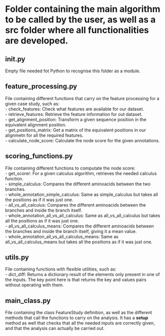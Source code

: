 # Folder containing the main algorithm to be called by the user, as well as a src folder where all functionalities are developed.

## __init__.py
Empty file needed fot Python to recognise this folder as a module.

## feature_processing.py
File containing different functions that carry on the feature processing for a given case study, such as:
<br /> - check_features: Check what features are available for our dataset.
<br /> - retrieve_features: Retrieve the feature information for out dataset.
<br /> - get_alignment_position: Transform a given sequence position in the equivalent alignment position.
<br /> - get_positions_matrix: Get a matrix of the equivalent positions in our alignmetn for all the required features.
<br /> - calculate_node_score: Calculate the node score for the given annotations.

## scoring_functions.py
File containing different functions to computate the node score:
<br /> - get_scorer: For a given calculus algorithm, retrieves the needed calculus function.
<br /> - simple_calculus: Compares the different aminoacids between the two branches.
<br /> - whole_annotation_simple_calculus: Same as simple_calculus but takes all the positions as if it was just one.
<br /> - all_vs_all_calculus: Compares the different aminoacids between the branches and inside the branch itself.
<br /> - whole_annotation_all_vs_all_calculus: Same as all_vs_all_calculus but takes all the positions as if it was just one.
<br /> - all_vs_all_calculus_means: Compares the different aminoacids between the branches and inside the branch itself, giving it a mean value.
<br /> - whole_annotation_all_vs_all_calculus_means: Same as all_vs_all_calculus_means but takes all the positions as if it was just one.

## utils.py
File containing functions with flexible utilities, such as:
<br /> - dict_diff: Returns a dictionary result of the elements only present in one
    of the inputs. The key point here is that returns the key and values pairs without operating with them.

## main_class.py
File containing the class FeatureStudy definition, as well as the different methods that call the functions to carry on the analysis. It has a __setup__ method as well that checks that all the needed inputs are correctly given, and that the analysis can actually be carried out.
